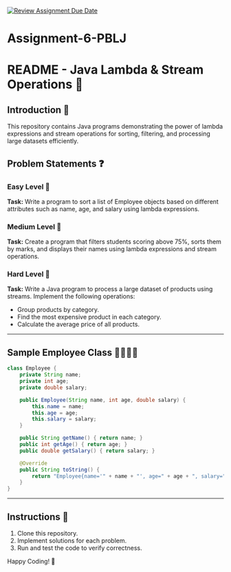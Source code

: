 [![Review Assignment Due Date](https://classroom.github.com/assets/deadline-readme-button-22041afd0340ce965d47ae6ef1cefeee28c7c493a6346c4f15d667ab976d596c.svg)](https://classroom.github.com/a/iHTUGgBJ)
# Assignment-6-PBLJ
# README - Java Lambda & Stream Operations 🚀

## Introduction 📝
This repository contains Java programs demonstrating the power of lambda expressions and stream operations for sorting, filtering, and processing large datasets efficiently.

## Problem Statements ❓

### Easy Level 🌱
**Task:** Write a program to sort a list of Employee objects based on different attributes such as name, age, and salary using lambda expressions.

### Medium Level 🌿
**Task:** Create a program that filters students scoring above 75%, sorts them by marks, and displays their names using lambda expressions and stream operations.

### Hard Level 🌳
**Task:** Write a Java program to process a large dataset of products using streams. Implement the following operations:
- Group products by category.
- Find the most expensive product in each category.
- Calculate the average price of all products.

---

## Sample Employee Class 👨‍💼👩‍💼

```java
class Employee {
    private String name;
    private int age;
    private double salary;

    public Employee(String name, int age, double salary) {
        this.name = name;
        this.age = age;
        this.salary = salary;
    }

    public String getName() { return name; }
    public int getAge() { return age; }
    public double getSalary() { return salary; }

    @Override
    public String toString() {
        return "Employee{name='" + name + "', age=" + age + ", salary=" + salary + "}";
    }
}
```

---

## Instructions 📌
1. Clone this repository.
2. Implement solutions for each problem.
3. Run and test the code to verify correctness.

Happy Coding! 🎯
